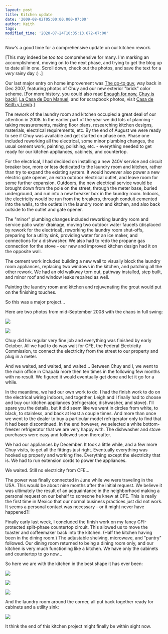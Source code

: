 ```yaml
---
layout: post
title: Kitchen update
date: '2009-08-02T05:00:00.000-07:00'
author: Keith
tags:
modified_time: '2020-07-24T10:35:13.672-07:00'
---
```

Now's a good time for a comprehensive update on our kitchen rework.



\[This may indeed be *too too* comprehensive for many. I'm marking an
accomplishment, moving on to the next phase, and trying to get the blog
up to date all in one. Scroll down, check out the photos, and save the
text for a *very* rainy day :) .\]



Our last major entry on home improvement was [The go-to
guy](http://blog.keithandleigh.com/2007/12/go-to-guy.html), way back in
Dec 2007, featuring photos of Chuy and our new exterior "brick" color
scheme. \[For more history, you could also read [Enough for
now](http://blog.keithandleigh.com/2007/05/enough-for-now.html), [Chuy
is back!](http://blog.keithandleigh.com/2007/02/chuy-is-back.html), [La
Casa de Don
Manuel](http://blog.keithandleigh.com/2005/12/la-casa-de-don-manuel.html),
and for scrapbook photos, visit [Casa de Keith y
Leigh](http://casadekeithyleigh.blogspot.com/).\]



The rework of the laundry room and kitchen occupied a great deal of our
attention in 2008. In the earlier part of the year we did lots of
planning - taking measurements, making floor plans, researching kitchen
designs, materials, electrical requirements, etc. By the end of August
we were ready to see if Chuy was available and get started on phase one.
Phase one included reworking all the electrical, some minor plumbing
changes, the usual cement work, painting, polishing, etc. - everything
needed to get ready for our kitchen appliances, cabinets, and
countertop.



For the electrical, I had decided on installing a new 240V service and
circuit breaker box, more or less dedicated to the laundry room and
kitchen, rather than try to expand the existing system. It would however
also power a new electric gate opener, an extra outdoor electrical
outlet, and leave room for some further expansion. Outdoors, the new
electrical service would be brought down from the pole on the street,
through the meter base, buried underground, and run into a new breaker
box in the laundry room. Indoors, the electricity would be run from the
breakers, through conduit cemented into the walls, to the outlets in the
laundry room and kitchen, and also back outside to the outlet and gate
opener.



The "minor" plumbing changes included reworking laundry room and service
patio water drainage, moving two outdoor water faucets (displaced by
rework for the electrical), reworking the laundry room shut-offs,
preparing for a utility sink, providing water for an ice maker, and
connections for a dishwasher. We also had to redo the propane gas
connection for the stove - our new and improved kitchen design had it on
the opposite wall.



The cement work included building a new wall to visually block the
laundry room appliances, replacing two windows in the kitchen, and
patching all the other rework. We had an old walkway torn out, pathway
installed, step built, and minor roof and window leaks repaired as well.



Painting the laundry room and kitchen and rejuvenating the grout would
put on the finishing touches.



So this was a major project...



Here are two photos from mid-September 2008 with the chaos in full
swing:


[![]({{site.baseurl}}/assets/images/IMG_5689.JPG)]({{site.baseurl}}/assets/images/IMG_5689.JPG)




[![]({{site.baseurl}}/assets/images/IMG_5687.JPG)]({{site.baseurl}}/assets/images/IMG_5687.JPG)

Chuy did his regular very fine job and everything was finished by early
October. All we had to do was wait for CFE, the Federal Electricity
Commission, to connect the electricity from the street to our property
and plug in a meter.



And we waited, and waited, and waited... Between Chuy and I, we went to
the main office in Chapala more then ten times in the following few
months with no result. We figured it would eventually get done and let
it go for a while.



In the meantime, we had our own work to do. I had the finish work to do
on the electrical wiring indoors, and together, Leigh and I finally had
to choose and buy our kitchen appliances (refrigerator, dishwasher, and
stove). I'll spare you the details, but it did seem like we went in
circles from white, to black, to stainless, and back at least a couple
times. And more than once we went to the dealer to buy a particular
model refrigerator only to find that it had been discontinued. In the
end however, we selected a white bottom-freezer refrigerator that we are
very happy with. The dishwasher and stove purchases were easy and
followed soon thereafter.



We had our appliances by December. It took a little while, and a few
more Chuy visits, to get all the fittings just right. Eventually
everything was hooked up properly and working fine. Everything except
the electricity that is. We had to run extension cords to power the
appliances.



We waited. Still no electricity from CFE...



The power was finally connected in June while we were traveling in the
USA. This would be about nine months after the initial request. We
believe it was ultimately the result of an acquaintance in the
neighborhood making a personal request on our behalf to someone he knew
at CFE. This is really the first time in Mexico that our normal business
practices just did not work. It seems a personal contact was necessary -
or it might never have happened?!



Finally early last week, I concluded the finish work on my fancy
GFI-protected split-phase countertop circuit. This allowed us to move
the toaster and coffeemaker back into the kitchen. (Half the kitchen
having been in the dining room.) The adjustable shelving, microwave, and
"pantry" followed. Our dining room returned to being a dining room only,
and our kitchen is very much functioning like a kitchen. We have only
the cabinets and countertop to go now...



So here we are with the kitchen in the best shape it has ever been:



[![]({{site.baseurl}}/assets/images/IMG_6362.JPG)]({{site.baseurl}}/assets/images/IMG_6362.JPG)



[![]({{site.baseurl}}/assets/images/IMG_6363.JPG)]({{site.baseurl}}/assets/images/IMG_6363.JPG)



[![]({{site.baseurl}}/assets/images/IMG_6364.JPG)]({{site.baseurl}}/assets/images/IMG_6364.JPG)



And the laundry room around the corner, all put back together ready for
cabinets and a utility sink:


[![]({{site.baseurl}}/assets/images/IMG_6365.JPG)]({{site.baseurl}}/assets/images/IMG_6365.JPG)



It think the end of this kitchen project might finally be within sight
now.

